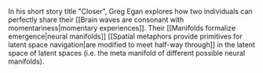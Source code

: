 ---
---

In his short story title "Closer", Greg Egan explores how two individuals can perfectly share their [[Brain waves are consonant with momentariness|momentary experiences]]. Their [[Manifolds formalize emergence|neural manifolds]] [[Spatial metaphors provide primitives for latent space navigation|are modified to meet half-way through]] in the latent space of latent spaces (i.e. the meta manifold of different possible neural manifolds).